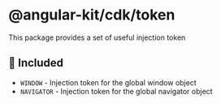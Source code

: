 # @angular-kit/cdk/token

This package provides a set of useful injection token

## 🔋 Included
- `WINDOW` - Injection token for the global window object
- `NAVIGATOR` - Injection token for the global navigator object
